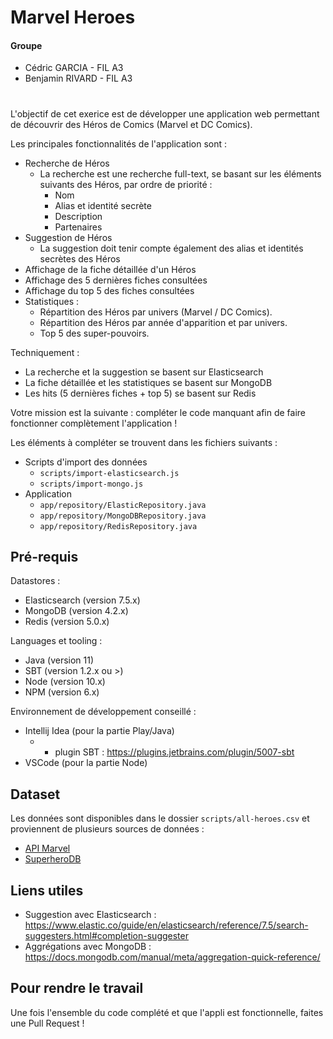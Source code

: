 # Marvel Heroes

#### Groupe
- Cédric GARCIA - FIL A3
- Benjamin RIVARD - FIL A3
#

L'objectif de cet exerice est de développer une application web permettant de découvrir des Héros de Comics (Marvel et DC Comics).

Les principales fonctionnalités de l'application sont : 
* Recherche de Héros
  * La recherche est une recherche full-text, se basant sur les éléments suivants des Héros, par ordre de priorité :
    * Nom
    * Alias et identité secrète
    * Description
    * Partenaires
* Suggestion de Héros
  * La suggestion doit tenir compte également des alias et identités secrètes des Héros
* Affichage de la fiche détaillée d'un Héros
* Affichage des 5 dernières fiches consultées
* Affichage du top 5 des fiches consultées
* Statistiques :
  * Répartition des Héros par univers (Marvel / DC Comics).
  * Répartition des Héros par année d'apparition et par univers.
  * Top 5 des super-pouvoirs.

Techniquement : 
* La recherche et la suggestion se basent sur Elasticsearch
* La fiche détaillée et les statistiques se basent sur MongoDB
* Les hits (5 dernières fiches + top 5) se basent sur Redis

Votre mission est la suivante : compléter le code manquant afin de faire fonctionner complètement l'application !

Les éléments à compléter se trouvent dans les fichiers suivants : 
* Scripts d'import des données
  * `scripts/import-elasticsearch.js`
  * `scripts/import-mongo.js`
* Application
  * `app/repository/ElasticRepository.java`
  * `app/repository/MongoDBRepository.java`
  * `app/repository/RedisRepository.java`


## Pré-requis

Datastores : 
* Elasticsearch (version 7.5.x)
* MongoDB (version 4.2.x)
* Redis (version 5.0.x)

Languages et tooling :
* Java (version 11)
* SBT (version 1.2.x ou >)
* Node (version 10.x)
* NPM (version 6.x)

Environnement de développement conseillé :
* Intellij Idea (pour la partie Play/Java)
  * + plugin SBT : https://plugins.jetbrains.com/plugin/5007-sbt
* VSCode (pour la partie Node)


## Dataset

Les données sont disponibles dans le dossier `scripts/all-heroes.csv` et proviennent de plusieurs sources de données : 
* [API Marvel](https://developer.marvel.com/)
* [SuperheroDB](https://www.superherodb.com/)


## Liens utiles
* Suggestion avec Elasticsearch : https://www.elastic.co/guide/en/elasticsearch/reference/7.5/search-suggesters.html#completion-suggester
* Aggrégations avec MongoDB : https://docs.mongodb.com/manual/meta/aggregation-quick-reference/


## Pour rendre le travail

Une fois l'ensemble du code complété et que l'appli est fonctionnelle, faites une Pull Request !
